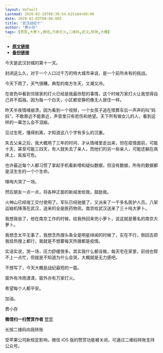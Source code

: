 ```yaml
---
layout: default
Lastmod: 2020-02-28T08:39:54.625184+00:00
date: 2020-02-02T00:00:00Z
title: "武汉战纪十"
author: "费小存"
tags: [赞赏,大萝卜,微信,万家灯火,二维码,武汉,转账,大概]
---
```


* [**原文链接**](http://mp.weixin.qq.com/s?__biz=MjM5MjA2OTc2MA==&mid=2449279527&idx=1&sn=11ddbcd3ac4a9d17b2bf33419eba6957&chksm=b2a24bc885d5c2de80b906af725fac5a8e5e1479c8ee3f13b1b0de83bca672224959131f5b86#rd)
* [**备份链接**](https://archive.is/35p4h)


今天是武汉封城的第十一天。

  

封闭这么久，对于一个人口过千万的特大城市来说，是一个前所未有的挑战。

  

今天下雨了，天气很糟。典型的南方冬天，又潮又冷。

  

在夜色中看到邻居家的灯火已经是我最欣慰的事情，这个时候万家灯火让我觉得自己并不孤独。因为每一个白天，小区都安静的像无人居住一样。

  

昨天半夜情绪崩溃，因为看到一个视频，一个女孩子追在殡葬车后一声声的叫“妈妈”，不敢靠近不能靠近，声音里只有悲伤和绝望。天下所有做女儿的人，看到这样的一幕怎么会不泪崩。

  

见过生死，懂得别离，才知道这八个字有多么的沉重。

  

失去父亲之后，我大概用了三年的时间，才从情绪里走出来，但在疫情面前，可能十天，甚至可能三四天，有人就失去了亲人，而他们的另一些亲人，可能还躺在病床上，岌岌可危。

  

也许最近每个人都习惯了拿起手机看新增和疑似数据，但没有数据，所有的数据都是活生生的一个个生命。

  

嚎啕大哭了一场。

  

然后朋友一点一点，将各种正面的新闻发给我，鼓励我。

  

火神山已经竣工交付使用了。军队已经驰援了，又派来了一千多名医护人员。八架运输机降落在武汉，送来的全是医药物资。南京给武汉送来了三十吨大萝卜。

  

我想我爸了，他在南京工作的时候，给我拎回来兜小萝卜，说这就是著名的南京大萝卜。

  

我想念太平无事了，我想念热搜头条全是明星绯闻的时候了，实在不行，倒回去把我挂热搜上都行，我就是不想要每天热搜都是疫情。

  

实话实说，哭一场，压力舒缓很多。其实我什么都没做，每天宅在家里，前线也帮不上一点忙，但就是不知道为什么会哭，大概就是无力感吧。

  

不想写了，今天大概是战纪最短的一篇。

  

窗外有冷雨潇潇，窗外亦有万家灯火。

  

希望每个人都平安。

  

加油。

  

  

费小存

 **微信扫一扫赞赏作者** [赞赏](##)

长按二维码向我转账

受苹果公司新规定影响，微信 iOS 版的赞赏功能被关闭，可通过二维码转账支持公众号。

